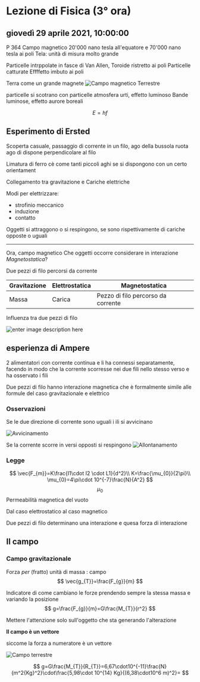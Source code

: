 # Lezione di Fisica (3° ora)

## giovedì 29 aprile 2021, 10:00:00
P 364
Campo magnetico 
20'000 nano tesla all'equatore
e 70'000 nano tesla ai poli
Tela: unità di misura molto grande

Particelle intrppolate in fasce di Van Allen, Toroide ristretto ai poli
Particelle catturate
Effffetto imbuto ai poli

Terra come un grande magnete
![Campo magnetico Terrestre](https://i.imgur.com/BDIYt7b.jpg)

particelle si scotrano con particelle atmosfera
urti, effetto luminoso
Bande luminose, effetto aurore boreali

$$
E=hf
$$
## Esperimento di Ersted
Scoperta casuale, passaggio di corrente in un filo, ago della bussola ruota
ago di dispone perpendicolare al filo

Limatura di ferro cè come tanti piccoli aghi se si dispongono con un certo orientament

Collegamento tra gravitazione e Cariche elettriche


Modi per elettrizzare:
* strofinio meccanico
* induzione
* contatto

Oggetti si attraggono o si respingono, se sono rispettivamente di cariche opposte  o uguali

---

Ora, campo magnetico
Che oggetti occorre considerare in interazione *Magnetostatica*?

Due pezzi di filo percorsi da corrente

|Gravitazione|Elettrostatica|Magnetostatica|
|---------------|-----------|--------------|
|Massa|Carica|Pezzo di filo percorso da corrente|


Influenza tra due pezzi di filo

![enter image description here](https://i.imgur.com/hHHbyiu.jpg)

## esperienza di Ampere
2 alimentatori con corrente continua e li ha connessi separatamente, facendo in modo che la corrente scorresse nei due fili nello stesso verso e ha osservato i fili

Due pezzi di filo hanno interazione magnetica che è formalmente simile alle formule del caso gravitazionale e elettrico

### Osservazioni

Se le due direzione di corrente sono uguali i ili si avvicinano

![Avvicinamento](https://i.imgur.com/jVDCmEk.jpg)

Se la corrente scorre in versi opposti si respingono
![Allontanamento](https://i.imgur.com/WHVDm0P.jpg)

### Legge
$$
\vec{F_{m}}=K\frac{I1\cdot I2 \cdot L1}{d^2}\\
K=\frac{\mu_{0}}{2\pi}\\
\mu_{0}=4\pi\cdot 10^{-7}\frac{N}{A^2}
$$
$$\mu_{0}
$$
Permeabilità magnetica del vuoto


Dal caso elettrostatico al caso magnetico

Due pezzi di filo determinano una interazione e quesa forza di interazione 
## Il campo
### Campo gravitazionale
Forza *per* (fratto) unità di massa : campo
$$
\vec{g_{T}}=\frac{F_{g}}{m}
$$

Indicatore di come cambiano le forze prendendo sempre la stessa massa e variando la posizione
$$
g=\frac{F_{g}}{m}=G\frac{M_{T}}{r^2}
$$

Mettere l'attenzione solo sull'oggetto che sta generando l'alterazione


**Il campo è un vettore**

siccome la forza a numeratore è un vettore


![Campo terrestre](https://i.imgur.com/8CYQkE0.jpg)

$$
g=G\frac{M_{T}}{R_{T}}=6,67\cdot10^{-11}\frac{N}{m^2{Kg}^2}\cdot\frac{5,98\cdot 10^{14} Kg}{(6,38\cdot10^6 m)^2}=
$$
<!--stackedit_data:
eyJoaXN0b3J5IjpbLTUxMzI2OTk4OSwtMTYxNTY4Mzc5MCwtMT
g5MjcxNzc2MCwtMTgxNjc0ODgxMiwyMDQwMzMyMDg5LC0xMTg5
MjgxNDQsMTg3NzQyMzgxMSwtMTY5NzE5NjE3NywxNDAzNzQ1Mz
A1XX0=
-->